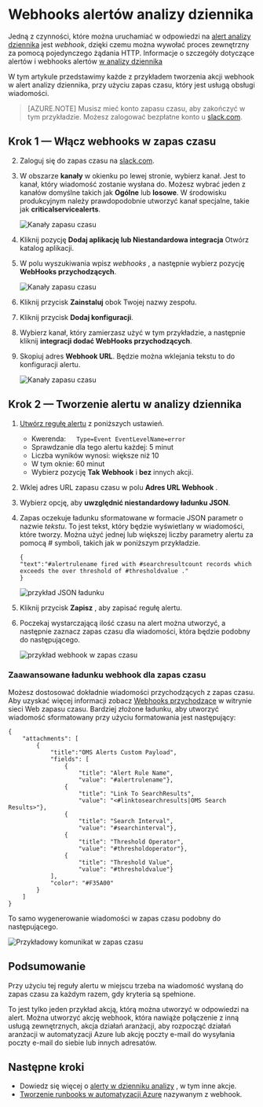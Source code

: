 <properties
   pageTitle="Przykładowy alert webhook analizy dziennika"
   description="Jedną z czynności, które można uruchamiać w odpowiedzi na alert analizy dziennika jest *webhook*, dzięki czemu można wywołać proces zewnętrzny za pomocą pojedynczego żądania HTTP. W tym artykule opisano przykład tworzeniu akcji webhook w alercie analizy dziennika, przy użyciu zapas czasu."
   services="log-analytics"
   documentationCenter=""
   authors="bwren"
   manager="jwhit"
   editor="tysonn" />
<tags
   ms.service="log-analytics"
   ms.devlang="na"
   ms.topic="article"
   ms.tgt_pltfrm="na"
   ms.workload="infrastructure-services"
   ms.date="10/27/2016"
   ms.author="bwren" />

# <a name="webhooks-in-log-analytics-alerts"></a>Webhooks alertów analizy dziennika

Jedną z czynności, które można uruchamiać w odpowiedzi na [alert analizy dziennika](log-analytics-alerts.md) jest *webhook*, dzięki czemu można wywołać proces zewnętrzny za pomocą pojedynczego żądania HTTP.  Informacje o szczegóły dotyczące alertów i webhooks alertów [w analizy dziennika](log-analytics-alerts.md)

W tym artykule przedstawimy każde z przykładem tworzenia akcji webhook w alert analizy dziennika, przy użyciu zapas czasu, który jest usługą obsługi wiadomości.

>[AZURE.NOTE] Musisz mieć konto zapasu czasu, aby zakończyć w tym przykładzie.  Możesz zalogować bezpłatne konto u [slack.com](http://slack.com).

## <a name="step-1---enable-webhooks-in-slack"></a>Krok 1 — Włącz webhooks w zapas czasu
2.  Zaloguj się do zapas czasu na [slack.com](http://slack.com).
3.  W obszarze **kanały** w okienku po lewej stronie, wybierz kanał.  Jest to kanał, który wiadomość zostanie wysłana do.  Możesz wybrać jeden z kanałów domyślne takich jak **Ogólne** lub **losowe**.  W środowisku produkcyjnym należy prawdopodobnie utworzyć kanał specjalne, takie jak **criticalservicealerts**. <br>

    ![Kanały zapasu czasu](media/log-analytics-alerts-webhooks/oms-webhooks01.png)

3. Kliknij pozycję **Dodaj aplikację lub Niestandardowa integracja** Otwórz katalog aplikacji.
3.  W polu wyszukiwania wpisz *webhooks* , a następnie wybierz pozycję **WebHooks przychodzących**. <br>

    ![Kanały zapasu czasu](media/log-analytics-alerts-webhooks/oms-webhooks02.png)

4.  Kliknij przycisk **Zainstaluj** obok Twojej nazwy zespołu.
5.  Kliknij przycisk **Dodaj konfiguracji**.
6.  Wybierz kanał, który zamierzasz użyć w tym przykładzie, a następnie kliknij **integracji dodać WebHooks przychodzących**.  
6. Skopiuj adres **Webhook URL**.  Będzie można wklejania tekstu to do konfiguracji alertu. <br>

    ![Kanały zapasu czasu](media/log-analytics-alerts-webhooks/oms-webhooks05.png)

## <a name="step-2---create-alert-rule-in-log-analytics"></a>Krok 2 — Tworzenie alertu w analizy dziennika
1.  [Utwórz regułę alertu](log-analytics-alerts.md) z poniższych ustawień.
    - Kwerenda:```    Type=Event EventLevelName=error ```
    - Sprawdzanie dla tego alertu każdej: 5 minut
    - Liczba wyników wynosi: większe niż 10
    - W tym oknie: 60 minut
    - Wybierz pozycję **Tak** **Webhook** i **bez** innych akcji.
7. Wklej adres URL zapasu czasu w polu **Adres URL Webhook** .
8. Wybierz opcję, aby **uwzględnić niestandardowy ładunku JSON**.
9. Zapas oczekuje ładunku sformatowane w formacie JSON parametr o nazwie *tekstu*.  To jest tekst, który będzie wyświetlany w wiadomości, które tworzy.  Można użyć jednej lub większej liczby parametry alertu za pomocą *#* symboli, takich jak w poniższym przykładzie.

    ```
    {
    "text":"#alertrulename fired with #searchresultcount records which exceeds the over threshold of #thresholdvalue ."
    }
    ```

    ![przykład JSON ładunku](media/log-analytics-alerts-webhooks/oms-webhooks07.png)

9.  Kliknij przycisk **Zapisz** , aby zapisać regułę alertu.

10. Poczekaj wystarczającą ilość czasu na alert można utworzyć, a następnie zaznacz zapas czasu dla wiadomości, która będzie podobny do następującego.

    ![przykład webhook w zapas czasu](media/log-analytics-alerts-webhooks/oms-webhooks08.png)


### <a name="advanced-webhook-payload-for-slack"></a>Zaawansowane ładunku webhook dla zapas czasu

Możesz dostosować dokładnie wiadomości przychodzących z zapas czasu. Aby uzyskać więcej informacji zobacz [Webhooks przychodzące](https://api.slack.com/incoming-webhooks) w witrynie sieci Web zapasu czasu. Bardziej złożone ładunku, aby utworzyć wiadomość sformatowany przy użyciu formatowania jest następujący:

    {
        "attachments": [
            {
                "title":"OMS Alerts Custom Payload",
                "fields": [
                    {
                        "title": "Alert Rule Name",
                        "value": "#alertrulename"},
                    {
                        "title": "Link To SearchResults",
                        "value": "<#linktosearchresults|OMS Search Results>"},
                    {
                        "title": "Search Interval",
                        "value": "#searchinterval"},
                    {
                        "title": "Threshold Operator",
                        "value": "#thresholdoperator"},
                    {
                        "title": "Threshold Value",
                        "value": "#thresholdvalue"}
                ],
                "color": "#F35A00"
            }
        ]
    }


To samo wygenerowanie wiadomości w zapas czasu podobny do następującego.

![Przykładowy komunikat w zapas czasu](media/log-analytics-alerts-webhooks/oms-webhooks09.png)

## <a name="summary"></a>Podsumowanie

Przy użyciu tej reguły alertu w miejscu trzeba na wiadomość wysłaną do zapas czasu za każdym razem, gdy kryteria są spełnione.  

To jest tylko jeden przykład akcją, którą można utworzyć w odpowiedzi na alert.  Można utworzyć akcję webhook, która nawiąże połączenie z inną usługą zewnętrznych, akcja działań aranżacji, aby rozpocząć działań aranżacji w automatyzacji Azure lub akcję poczty e-mail do wysyłania poczty e-mail do siebie lub innych adresatów.   

## <a name="next-steps"></a>Następne kroki

- Dowiedz się więcej o [alerty w dzienniku analizy](log-analytics-alerts.md) , w tym inne akcje.
- [Tworzenie runbooks w automatyzacji Azure](../automation/automation-webhooks.md) nazywanym z webhook.

